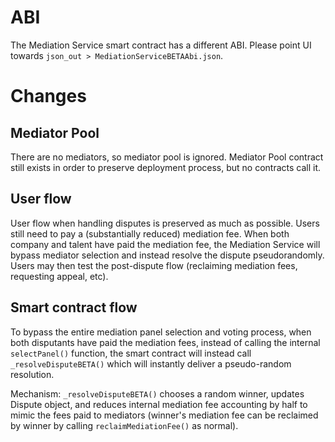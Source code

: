 
# ABI
The Mediation Service smart contract has a different ABI. Please point UI towards `json_out > MediationServiceBETAAbi.json`. 

# Changes
## Mediator Pool
There are no mediators, so mediator pool is ignored. Mediator Pool contract still exists in order to preserve deployment process, but no contracts call it.
## User flow
User flow when handling disputes is preserved as much as possible. Users still need to pay a (substantially reduced) mediation fee. When both company and talent have paid the mediation fee, the Mediation Service will bypass mediator selection and instead resolve the dispute pseudorandomly. Users may then test the post-dispute flow (reclaiming mediation fees, requesting appeal, etc).
## Smart contract flow
To bypass the entire mediation panel selection and voting process, when both disputants have paid the mediation fees, instead of calling the internal `selectPanel()` function, the smart contract will instead call `_resolveDisputeBETA()` which will instantly deliver a pseudo-random resolution.

Mechanism: `_resolveDisputeBETA()` chooses a random winner, updates Dispute object, and reduces internal mediation fee accounting by half to mimic the fees paid to mediators (winner's mediation fee can be reclaimed by winner by calling `reclaimMediationFee()` as normal).